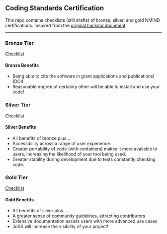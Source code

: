 ## Coding Standards Certification

This repo contains checklists (still drafts) of bronze, silver, and gold NMIND certifications.
Inspired from the [original hackmd document](https://hackmd.io/@mathiasg/SJCPHKZKu).

---

### Bronze Tier
[Checklist](./checklists/bronze.md)

#### Bronze Benefits
- Being able to cite the software in grant applications and publications! (DOI)
- Reasonable degree of certainty other will be able to install and use your code!

### Silver Tier
[Checklist](./checklists/silver.md)

#### Silver Benefits
- All benefits of bronze plus...
- Accessibility across a range of user experience.
- Greater portability of code (with containers) makes it more available to users, increasing the likelihood of your tool being used.
- Greater stability during development due to tests constantly checking code.

### Gold Tier
[Checklist](./checklists/gold.md)

#### Gold Benefits
- All benefits of silver plus...
- A greater sense of community guidelines, attracting contributors
- Extensive documentation assists users with more advanced use cases
- JoSS will increase the visibility of your project!
